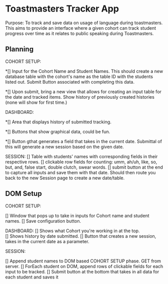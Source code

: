 # Toastmasters Tracker App


Purpose: To track and save data on usage of language during toastmasters. This aims to provide an interface where a given cohort can track student progress over time as it relates to public speaking during Toastmasters.



## Planning

COHORT SETUP:

*[] Input for the Cohort Name and Student Names. This should create a new database table with the cohort's name as the table ID with the students listed out. Submit Button associated with completing this data.

*[] Upon submit, bring a new view that allows for creating an input table for the date and tracked items.  Show history of previously created histories (none will show for first time.)

DASHBOARD:

*[] Area that displays history of submitted tracking.

*[] Buttons that show graphical data, could be fun.

*[] Button gthat generates a field that takes in the current date.  Submittal of this will generate a new session based on the given date.  


SESSION:
[] Table with students' names with corresponding fields in their respective rows.
[] clickable row fields for counting: umm, ah/uh, like, so, but, and, false start, double clutch, swear words.
[] submit button at the end to capture all inputs and save them with that date.  Should then route you back to the new Session page to create a new date/table.



## DOM Setup

COHORT SETUP: 

[] Window that pops up to take in inputs for Cohort name and student names.
[] Save configuration button. 

DASHBOARD:
[] Shows what Cohort you're working in at the top.  
[] Shows history by date submitted.
[] Button that creates a new session, takes in the current date as a parameter.

SESSION: 

[] Append student names to DOM based COHORT SETUP phase.  GET from server.
[] ForEach student on DOM, append rows of clickable fields for each input to be tracked.
[] Submit button at the bottom that takes in all data for each student and saves it 